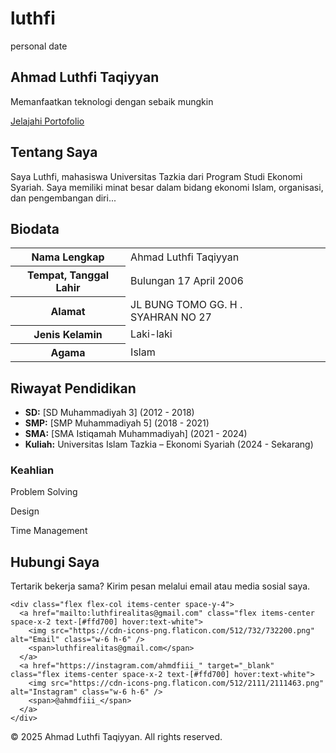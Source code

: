 # luthfi
personal date
<!DOCTYPE html>
<html lang="id">
<head>
  <meta charset="UTF-8" />
  <meta name="viewport" content="width=device-width, initial-scale=1.0" />
  <title>Ahmad Luthfi Taqiyyan - Personal Branding</title>
  <script src="https://cdn.tailwindcss.com"></script>
  <style>
    /* Dekorasi Batik Samping */
    body::before,
    body::after {
      content: "";
      position: fixed;
      top: 0;
      bottom: 0;
      width: 90px;
      background-repeat: repeat-y;
      background-size: cover;
      z-index: 0;
      opacity: 0.2;
    }

    body::before {
      left: 0;
      background-image: url('https://i.ibb.co/NFkxLmW/batik-gold-left.png'); /* Ganti dengan file batik kamu jika ada */
    }

    body::after {
      right: 0;
      background-image: url('https://i.ibb.co/NFkxLmW/batik-gold-left.png');
      transform: scaleX(-1);
    }

    body > * {
      position: relative;
      z-index: 10;
    }
  </style>
</head>
<body class="bg-[#1e1e2f] text-white font-sans scroll-smooth">

  <!-- Hero -->
  <section class="h-screen flex flex-col items-center justify-center text-center px-4">
    <h1 class="text-5xl md:text-6xl font-serif text-[#ffd700]">Ahmad Luthfi Taqiyyan</h1>
    <p class="mt-4 text-lg md:text-xl text-gray-300">Memanfaatkan teknologi dengan sebaik mungkin</p>
    <a href="#about" class="mt-6 px-6 py-3 border-2 border-[#ffd700] text-[#ffd700] rounded-full hover:bg-[#ffd700] hover:text-[#1e1e2f] transition duration-300">
      Jelajahi Portofolio
    </a>
  </section>

  <!-- Tentang Saya -->
  <section id="about" class="py-16 px-6 max-w-3xl mx-auto text-center">
    <h2 class="text-3xl font-semibold mb-4 text-[#ffd700]">Tentang Saya</h2>
    <p class="text-gray-300">
      Saya Luthfi, mahasiswa Universitas Tazkia dari Program Studi Ekonomi Syariah. Saya memiliki minat besar dalam bidang ekonomi Islam, organisasi, dan pengembangan diri...
    </p>
  </section>

  <!-- Biodata -->
  <section id="biodata" class="py-16 px-6 max-w-4xl mx-auto">
    <h2 class="text-3xl font-semibold mb-6 text-[#ffd700] text-center">Biodata</h2>
    <div class="overflow-x-auto">
      <table class="w-full text-left text-gray-300 border border-gray-600">
        <tbody>
          <tr class="border-b border-gray-600">
            <th class="py-2 px-4 text-[#ffd700] w-1/3">Nama Lengkap</th>
            <td class="py-2 px-4">Ahmad Luthfi Taqiyyan</td>
          </tr>
          <tr class="border-b border-gray-600">
            <th class="py-2 px-4 text-[#ffd700]">Tempat, Tanggal Lahir</th>
            <td class="py-2 px-4">Bulungan 17 April 2006</td>
          </tr>
          <tr class="border-b border-gray-600">
            <th class="py-2 px-4 text-[#ffd700]">Alamat</th>
            <td class="py-2 px-4">JL BUNG TOMO GG. H . SYAHRAN NO 27</td>
          </tr>
          <tr class="border-b border-gray-600">
            <th class="py-2 px-4 text-[#ffd700]">Jenis Kelamin</th>
            <td class="py-2 px-4">Laki-laki</td>
          </tr>
          <tr>
            <th class="py-2 px-4 text-[#ffd700]">Agama</th>
            <td class="py-2 px-4">Islam</td>
          </tr>
        </tbody>
      </table>
    </div>
  </section>
  <!-- Riwayat Pendidikan -->
<section id="pendidikan" class="py-16 px-6 max-w-4xl mx-auto">
    <h2 class="text-3xl font-semibold mb-6 text-[#ffd700] text-center">Riwayat Pendidikan</h2>
    <ul class="space-y-4 text-gray-300 text-lg">
      <li>
        <strong class="text-[#ffd700]">SD:</strong> [SD Muhammadiyah 3] (2012 - 2018)
      </li>
      <li>
        <strong class="text-[#ffd700]">SMP:</strong> [SMP Muhammadiyah 5] (2018 - 2021)
      </li>
      <li>
        <strong class="text-[#ffd700]">SMA:</strong> [SMA Istiqamah Muhammadiyah] (2021 - 2024)
      </li>
      <li>
        <strong class="text-[#ffd700]">Kuliah:</strong> Universitas Islam Tazkia – Ekonomi Syariah (2024 - Sekarang)
      </li>
    </ul>
  </section>
  

  <!-- Keahlian -->
  <section class="py-16 px-6 bg-[#2b2b3c]">
    <h3 class="text-3xl font-semibold mb-8 text-center text-[#ffd700]">Keahlian</h3>
    <div class="grid grid-cols-1 md:grid-cols-3 gap-6 max-w-5xl mx-auto">
      <div class="text-center">
        <p>Problem Solving</p>
        <div class="w-full bg-gray-700 h-2 rounded mt-2">
          <div class="h-2 bg-[#ffd700] rounded" style="width: 60%"></div>
        </div>
      </div>
      <div class="text-center">
        <p>Design</p>
        <div class="w-full bg-gray-700 h-2 rounded mt-2">
          <div class="h-2 bg-[#ffd700] rounded" style="width: 90%"></div>
        </div>
      </div>
      <div class="text-center">
        <p>Time Management</p>
        <div class="w-full bg-gray-700 h-2 rounded mt-2">
          <div class="h-2 bg-[#ffd700] rounded" style="width: 80%"></div>
        </div>
      </div>
    </div>
  </section>

  <!-- Kontak -->
  <section class="py-16 px-6 text-center">
    <h2 class="text-3xl font-semibold mb-4 text-[#ffd700]">Hubungi Saya</h2>
    <p class="text-gray-300 mb-6">Tertarik bekerja sama? Kirim pesan melalui email atau media sosial saya.</p>
    
    <div class="flex flex-col items-center space-y-4">
      <a href="mailto:luthfirealitas@gmail.com" class="flex items-center space-x-2 text-[#ffd700] hover:text-white">
        <img src="https://cdn-icons-png.flaticon.com/512/732/732200.png" alt="Email" class="w-6 h-6" />
        <span>luthfirealitas@gmail.com</span>
      </a>
      <a href="https://instagram.com/ahmdfiii_" target="_blank" class="flex items-center space-x-2 text-[#ffd700] hover:text-white">
        <img src="https://cdn-icons-png.flaticon.com/512/2111/2111463.png" alt="Instagram" class="w-6 h-6" />
        <span>@ahmdfiii_</span>
      </a>
    </div>
  </section>

  <!-- Footer -->
  <footer class="py-6 text-center text-gray-500 text-sm border-t border-gray-700">
    © 2025 Ahmad Luthfi Taqiyyan. All rights reserved.
  </footer>
</body>
</html>

